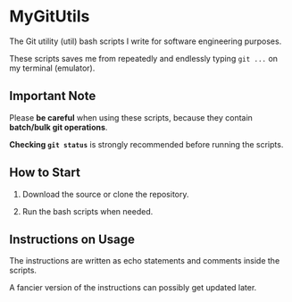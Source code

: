 # MyGitUtils
The Git utility (util) bash scripts I write for software engineering purposes.

These scripts saves me from repeatedly and endlessly typing `git ...` on my terminal (emulator).

## Important Note

Please **be careful** when using these scripts, because they contain **batch/bulk git operations**.

**Checking `git status`** is strongly recommended before running the scripts.

## How to Start

1. Download the source or clone the repository.

2. Run the bash scripts when needed.

## Instructions on Usage

The instructions are written as echo statements and comments inside the scripts.

A fancier version of the instructions can possibly get updated later.


